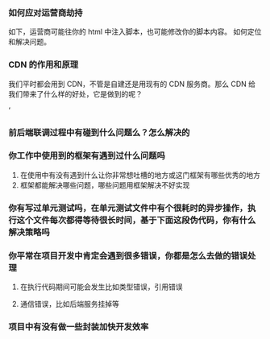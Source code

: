 ### 如何应对运营商劫持

如下，运营商可能往你的 html 中注入脚本，也可能修改你的脚本内容。 如何定位和解决问题。





### CDN 的作用和原理

我们平时都会用到 CDN，不管是自建还是用现有的 CDN 服务商。那么 CDN 给我们带来了什么样的好处，它是做到的呢？

‘

### 前后端联调过程中有碰到什么问题么？怎么解决的



### 你工作中使用到的框架有遇到过什么问题吗

1. 在使用中有没有遇到什么让你非常想吐槽的地方或这门框架有哪些优秀的地方
2. 框架都能解决哪些问题，哪些问题用框架解决不好实现



### 你有写过单元测试吗，在单元测试文件中有个很耗时的异步操作，执行这个文件每次都得等待很长时间，基于下面这段伪代码，你有什么解决策略吗





### 你平常在项目开发中肯定会遇到很多错误，你都是怎么去做的错误处理

1. 在执行代码期间可能会发生比如类型错误，引用错误 

2. 通信错误，比如后端服务挂掉等



### 项目中有没有做一些封装加快开发效率
